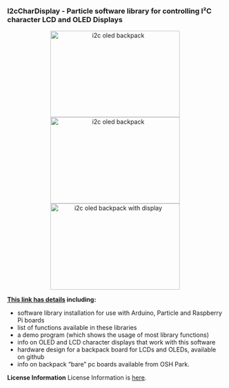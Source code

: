 
### I2cCharDisplay - Particle software library for controlling I²C character LCD and OLED Displays

<div style="text-align: center;">
<div style="display: inline-block; margin-right: 5px;">
<img class="size-thumbnail wp-image-175" src="https://www.dcity.org/dcity/wp-content/uploads/projects/i2c-oled-backpack-newhaven/newhaven-seeeduino.jpg" alt="i2c oled backpack" width="300" height="200" />
</div>
<div style="display: inline-block; margin-right: 5px;">
<img class="size-thumbnail wp-image-175" src="https://www.dcity.org/dcity/wp-content/uploads/projects/i2c-oled-backpack-newhaven/i2c-oled-backpack-on-newhaven.jpg" alt="i2c oled backpack" width="300" height="200" />
</div>
<div style="display: inline-block; margin-right: 5px;">
<img class="size-thumbnail wp-image-176" src="https://www.dcity.org/dcity/wp-content/uploads/projects/i2c-oled-backpack-newhaven/i2c-oled-backpack-newhaven.jpg" alt="i2c oled backpack with display" width="300" height="200" />
</div>
</div>

**[This link has details](https://www.dcity.org/portfolio/i2c-display-library/) including:**
* software library installation for use with Arduino, Particle and Raspberry Pi boards
* list of functions available in these libraries
* a demo program (which shows the usage of most library functions)
* info on OLED and LCD character displays that work with this software
* hardware design for a backpack board for LCDs and OLEDs, available on github
* info on backpack “bare” pc boards available from OSH Park.

**License Information**
License Information is [here](https://www.dcity.org/license-information/).

